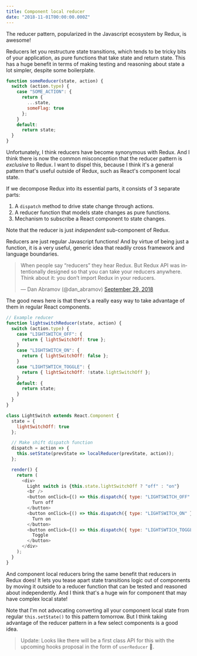 ```yaml
---
title: Component local reducer
date: "2018-11-01T00:00:00.000Z"
---
```


The reducer pattern, popularized in the Javascript ecosystem by Redux, is
awesome!

Reducers let you restructure state transitions, which tends to be tricky bits of
your application, as pure functions that take state and return state. This has a
huge benefit in terms of making testing and reasoning about state a lot simpler,
despite some boilerplate.

```js
function someReducer(state, action) {
  switch (action.type) {
    case "SOME_ACTION": {
      return {
        ...state,
        someFlag: true
      };
    }
    default:
      return state;
  }
}
```

Unfortunately, I think reducers have become synonymous with Redux. And I think
there is now the common misconception that the reducer pattern is _exclusive_ to
Redux. I want to dispel this, because I think it's a general pattern that's
useful outside of Redux, such as React's component local state.

If we decompose Redux into its essential parts, it consists of 3 separate parts:

1.  A `dispatch` method to drive state change through actions.
2.  A reducer function that models state changes as pure functions.
3.  Mechanism to subscribe a React component to state changes.

Note that the reducer is just _independent_ sub-component of Redux.

Reducers are just regular Javascript functions! And by virtue of being just a
function, it is a very useful, generic idea that readily cross framework and
language boundaries.

<blockquote class="twitter-tweet" data-lang="en"><p lang="en" dir="ltr">When people say “reducers” they hear Redux. But Redux API was intentionally designed so that you can take your reducers anywhere. Think about it: you don’t import Redux in your reducers.</p>&mdash; Dan Abramov (@dan_abramov) <a href="https://twitter.com/dan_abramov/status/1046147094099243008?ref_src=twsrc%5Etfw">September 29, 2018</a></blockquote>

The good news here is that there's a really easy way to take advantage of them
in regular React components.

```js
// Example reducer
function lightswitchReducer(state, action) {
  switch (action.type) {
    case "LIGHTSWITCH_OFF": {
      return { lightSwitchOff: true };
    }
    case "LIGHTSWITCH_ON": {
      return { lightSwitchOff: false };
    }
    case "LIGHTSWTICH_TOGGLE": {
      return { lightSwitchOff: !state.lightSwitchOff };
    }
    default: {
      return state;
    }
  }
}

class LightSwitch extends React.Component {
  state = {
    lightSwitchOff: true
  };

  // Make shift dispatch function
  dispatch = action => {
    this.setState(prevState => localReducer(prevState, action));
  };

  render() {
    return (
      <div>
        Light switch is {this.state.lightSwitchOff ? "off" : "on"}
        <br />
        <button onClick={() => this.dispatch({ type: "LIGHTSWITCH_OFF" })}>
          Turn off
        </button>
        <button onClick={() => this.dispatch({ type: "LIGHTSWITCH_ON" })}>
          Turn on
        </button>
        <button onClick={() => this.dispatch({ type: "LIGHTSWTICH_TOGGLE" })}>
          Toggle
        </button>
      </div>
    );
  }
}
```

And component local reducers bring the same benefit that reducers in Redux does!
It lets you tease apart state transitions logic out of components by moving it
outside to a reducer function that can be tested and reasoned about
independently. And I think that's a huge win for component that may have complex
local state!

Note that I'm not advocating converting all your component local state from
regular `this.setState()` to this pattern tomorrow. But I think taking advantage
of the reducer pattern in a few select components is a good idea.

> Update: Looks like there will be a first class API for this with the upcoming
> hooks proposal in the form of `userReducer` 🎉.
